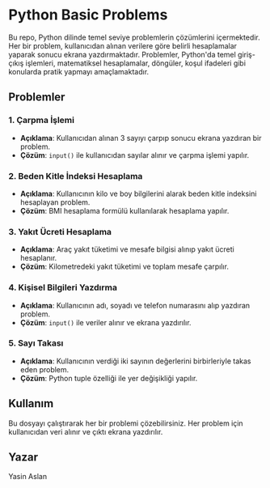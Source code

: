 # Python Basic Problems

Bu repo, Python dilinde temel seviye problemlerin çözümlerini içermektedir. Her bir problem, kullanıcıdan alınan verilere göre belirli hesaplamalar yaparak sonucu ekrana yazdırmaktadır. Problemler, Python'da temel giriş-çıkış işlemleri, matematiksel hesaplamalar, döngüler, koşul ifadeleri gibi konularda pratik yapmayı amaçlamaktadır.

## Problemler

### 1. Çarpma İşlemi
- **Açıklama**: Kullanıcıdan alınan 3 sayıyı çarpıp sonucu ekrana yazdıran bir problem.
- **Çözüm**: `input()` ile kullanıcıdan sayılar alınır ve çarpma işlemi yapılır.

### 2. Beden Kitle İndeksi Hesaplama
- **Açıklama**: Kullanıcının kilo ve boy bilgilerini alarak beden kitle indeksini hesaplayan problem.
- **Çözüm**: BMI hesaplama formülü kullanılarak hesaplama yapılır.

### 3. Yakıt Ücreti Hesaplama
- **Açıklama**: Araç yakıt tüketimi ve mesafe bilgisi alınıp yakıt ücreti hesaplanır.
- **Çözüm**: Kilometredeki yakıt tüketimi ve toplam mesafe çarpılır.

### 4. Kişisel Bilgileri Yazdırma
- **Açıklama**: Kullanıcının adı, soyadı ve telefon numarasını alıp yazdıran problem.
- **Çözüm**: `input()` ile veriler alınır ve ekrana yazdırılır.

### 5. Sayı Takası
- **Açıklama**: Kullanıcının verdiği iki sayının değerlerini birbirleriyle takas eden problem.
- **Çözüm**: Python tuple özelliği ile yer değişikliği yapılır.

## Kullanım

Bu dosyayı çalıştırarak her bir problemi çözebilirsiniz. Her problem için kullanıcıdan veri alınır ve çıktı ekrana yazdırılır.

## Yazar

Yasin Aslan
